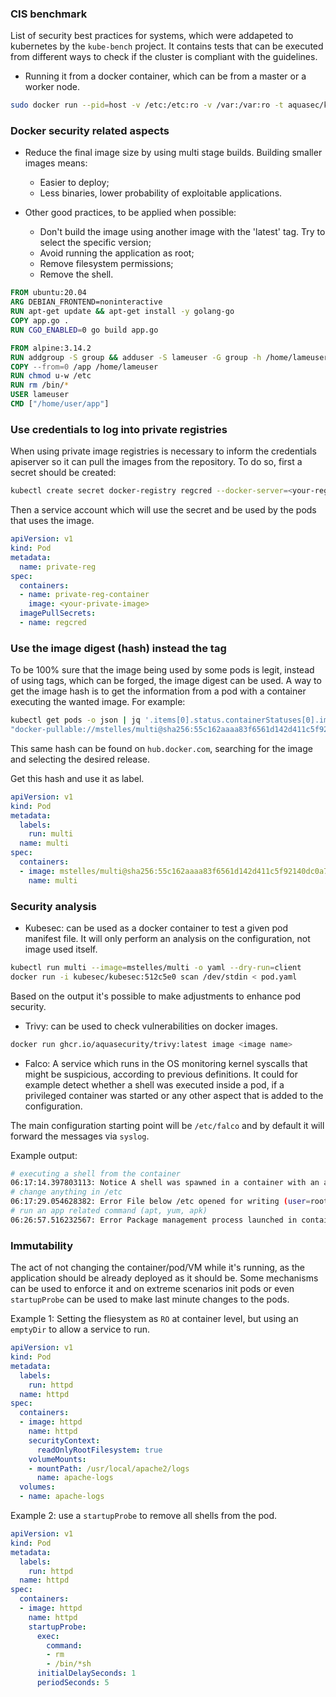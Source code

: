 ### CIS benchmark

List of security best practices for systems, which were addapeted to kubernetes by the `kube-bench` project. It contains tests that can be executed from different ways to check if the cluster is compliant with the guidelines.

- Running it from a docker container, which can be from a master or a worker node.

```bash
sudo docker run --pid=host -v /etc:/etc:ro -v /var:/var:ro -t aquasec/kube-bench:latest --version 1.21
```



### Docker security related aspects

- Reduce the final image size by using multi stage builds. Building smaller images means:
  - Easier to deploy;
  - Less binaries, lower probability of exploitable applications.

- Other good practices, to be applied when possible:
  - Don't build the image using another image with the 'latest' tag. Try to select the specific version;
  - Avoid running the application as root;
  - Remove filesystem permissions;
  - Remove the shell.

```dockerfile
FROM ubuntu:20.04
ARG DEBIAN_FRONTEND=noninteractive
RUN apt-get update && apt-get install -y golang-go
COPY app.go .
RUN CGO_ENABLED=0 go build app.go

FROM alpine:3.14.2
RUN addgroup -S group && adduser -S lameuser -G group -h /home/lameuser
COPY --from=0 /app /home/lameuser
RUN chmod u-w /etc
RUN rm /bin/*
USER lameuser
CMD ["/home/user/app"]
```



### Use credentials to log into private registries

When using private image registries is necessary to inform the credentials apiserver so it can pull the images from the repository. To do so, first a secret should be created:

```bash
kubectl create secret docker-registry regcred --docker-server=<your-registry-server> --docker-username=<your-name> --docker-password=<your-pword> --docker-email=<your-email>
```

Then a service account which will use the secret and be used by the pods that uses the image.

```yaml
apiVersion: v1
kind: Pod
metadata:
  name: private-reg
spec:
  containers:
  - name: private-reg-container
    image: <your-private-image>
  imagePullSecrets:
  - name: regcred
```



### Use the image digest (hash) instead the tag

To be 100% sure that the image being used by some pods is legit, instead of using tags, which can be forged, the image digest can be used. A way to get the image hash is to get the information from a pod with a container executing the wanted image. For example:

```bash
kubectl get pods -o json | jq '.items[0].status.containerStatuses[0].imageID'
"docker-pullable://mstelles/multi@sha256:55c162aaaa83f6561d142d411c5f92140dc0a7c810ed1fa71e451e580eef2c07"
```

This same hash can be found on `hub.docker.com`, searching for the image and selecting the desired release.

Get this hash and use it as label.

```yaml
apiVersion: v1
kind: Pod
metadata:
  labels:
    run: multi
  name: multi
spec:
  containers:
  - image: mstelles/multi@sha256:55c162aaaa83f6561d142d411c5f92140dc0a7c810ed1fa71e451e580eef2c07
    name: multi
```



### Security analysis

- Kubesec: can be used as a docker container to test a given pod manifest file. It will only perform an analysis on the configuration, not image used itself.

```bash
kubectl run multi --image=mstelles/multi -o yaml --dry-run=client
docker run -i kubesec/kubesec:512c5e0 scan /dev/stdin < pod.yaml
```

Based on the output it's possible to make adjustments to enhance pod security.

- Trivy: can be used to check vulnerabilities on docker images.

```bash
docker run ghcr.io/aquasecurity/trivy:latest image <image name>
```

- Falco: A service which runs in the OS monitoring kernel syscalls that might be suspicious, according to previous definitions. It could for example detect whether a shell was executed inside a pod, if a privileged container was started or any other aspect that is added to the configuration.

The main configuration starting point will be `/etc/falco` and by default it will forward the messages via `syslog`.

Example output:

```bash
# executing a shell from the container
06:17:14.397803113: Notice A shell was spawned in a container with an attached terminal (user=root user_loginuid=-1 k8s_alpine_alpine_default_8c3d9a15-f285-4c2b-8b8a-a8772e78ca6f_0 (id=ea7014d98c55) shell=sh parent=runc cmdline=sh terminal=34816 container_id=ea7014d98c55 image=alpine)
# change anything in /etc
06:17:29.054628382: Error File below /etc opened for writing (user=root user_loginuid=-1 command=sh parent=<NA> pcmdline=<NA> file=/etc/anyfile program=sh gparent=<NA> ggparent=<NA> gggparent=<NA> container_id=ea7014d98c55 image=alpine)
# run an app related command (apt, yum, apk)
06:26:57.516232567: Error Package management process launched in container (user=root user_loginuid=-1 command=apk add vim container_id=ea7014d98c55 container_name=k8s_alpine_alpine_default_8c3d9a15-f285-4c2b-8b8a-a8772e78ca6f_0 image=alpine:latest)
```



### Immutability

The act of not changing the container/pod/VM while it's running, as the application should be already deployed as it should be. Some mechanisms can be used to enforce it and on extreme scenarios init pods or even `startupProbe` can be used to make last minute changes to the pods.

Example 1: Setting the fliesystem as `RO` at container level, but using an `emptyDir` to allow a service to run.

```yaml
apiVersion: v1
kind: Pod
metadata:
  labels:
    run: httpd
  name: httpd
spec:
  containers:
  - image: httpd
    name: httpd
    securityContext:
      readOnlyRootFilesystem: true
    volumeMounts:
    - mountPath: /usr/local/apache2/logs
      name: apache-logs
  volumes:
  - name: apache-logs
```

Example 2: use a `startupProbe` to remove all shells from the pod.

```yaml
apiVersion: v1
kind: Pod
metadata:
  labels:
    run: httpd
  name: httpd
spec:
  containers:
  - image: httpd
    name: httpd
    startupProbe:
      exec:
        command:
        - rm
        - /bin/*sh
      initialDelaySeconds: 1
      periodSeconds: 5
```



